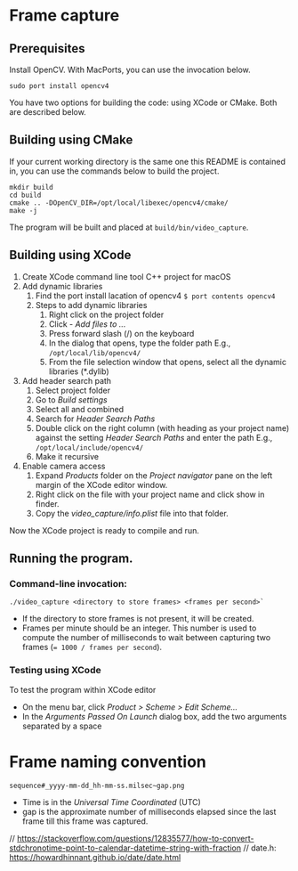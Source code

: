 # Frame capture


## Prerequisites

Install OpenCV. With MacPorts, you can use the invocation below.
```
sudo port install opencv4
```

You have two options for building the code: using XCode or CMake. Both are
described below.

## Building using CMake

If your current working directory is the same one this README is contained in,
you can use the commands below to build the project.

```
mkdir build
cd build
cmake .. -DOpenCV_DIR=/opt/local/libexec/opencv4/cmake/
make -j
```

The program will be built and placed at `build/bin/video_capture`.

## Building using XCode

1. Create XCode command line tool C++ project for macOS
2. Add dynamic libraries
    1. Find the port install lacation of opencv4
       `$ port contents opencv4`
    2. Steps to add dynamic libraries
       1. Right click on the project folder
       2. Click - *Add files to ...*
       3. Press forward slash (/) on the keyboard
       4. In the dialog that opens, type the folder path
          E.g., `/opt/local/lib/opencv4/`
       5. From the file selection window that opens, select all the dynamic libraries (*.dylib)
3. Add header search path
   1. Select project folder
   2. Go to *Build settings*
   3. Select all and combined
   4. Search for *Header Search Paths*
   5. Double click on the right column (with heading as your project name) against the setting *Header Search Paths* and enter the path
      E.g., `/opt/local/include/opencv4/`
   6. Make it recursive
5. Enable camera access
   1. Expand *Products* folder on the *Project navigator* pane on the left margin of the XCode editor window.
   2. Right click on the file with your project name and click show in finder.
   3. Copy the *video_capture/info.plist* file into that folder.

Now the XCode project is ready to compile and run.

## Running the program.

### Command-line invocation:

```
./video_capture <directory to store frames> <frames per second>`
```

- If the directory to store frames is not present, it will be created.
- Frames per minute should be an integer. This number is used to compute the number of milliseconds to wait between capturing two frames (`= 1000 / frames per second`).

### Testing using XCode

To test the program within XCode editor
* On the menu bar, click *Product > Scheme > Edit Scheme...*
* In the *Arguments Passed On Launch* dialog box, add the two arguments separated by a space


# Frame naming convention

`sequence#_yyyy-mm-dd_hh-mm-ss.milsec~gap.png`

- Time is in the *Universal Time Coordinated* (UTC)
- gap is the approximate number of milliseconds elapsed since the last frame till this frame was captured.

// https://stackoverflow.com/questions/12835577/how-to-convert-stdchronotime-point-to-calendar-datetime-string-with-fraction
// date.h: https://howardhinnant.github.io/date/date.html